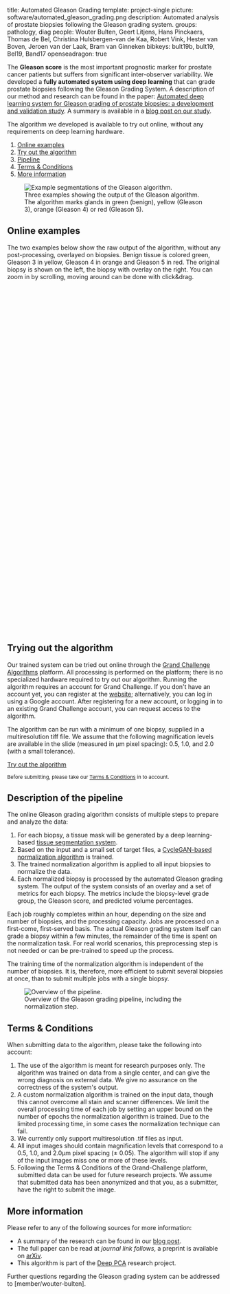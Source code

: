 title: Automated Gleason Grading
template: project-single
picture: software/automated_gleason_grading.png
description: Automated analysis of prostate biopsies following the Gleason grading system.
groups: pathology, diag
people: Wouter Bulten, Geert Litjens, Hans Pinckaers, Thomas de Bel, Christina Hulsbergen-van de Kaa, Robert Vink, Hester van Boven, Jeroen van der Laak, Bram van Ginneken
bibkeys: bult19b, bult19, Bel19, Band17
openseadragon: true

The **Gleason score** is the most important prognostic marker for prostate cancer patients but suffers from significant inter-observer variability. We developed a **fully automated system using deep learning** that can grade prostate biopsies following the Gleason Grading System. A description of our method and research can be found in the paper: [Automated deep learning system for Gleason grading of prostate biopsies: a development and validation study](https://arxiv.org/abs/1907.07980). A summary is available in a [blog post on our study](https://www.wouterbulten.nl/blog/tech/automated-gleason-grading-deep-learning/).

The algorithm we developed is available to try out online, without any requirements on deep learning hardware.

1. [Online examples](#examples)
2. [Try out the algorithm](#try-out)
3. [Pipeline](#pipeline)
4. [Terms & Conditions](#terms)
5. [More information](#info)

<figure class="figure my-4">
  <img data-src="/images/software/gleason_segmentation_overlays_small.png" class="figure-img img-fluid lazyload" alt="Example segmentations of the Gleason algorithm.">
  <figcaption class="figure-caption">Three examples showing the output of the Gleason algorithm. The algorithm marks glands in green (benign), yellow (Gleason 3), orange (Gleason 4) or red (Gleason 5).</figcaption>
</figure>

<a name="examples"></a>
## Online examples

The two examples below show the raw output of the algorithm, without any post-processing, overlayed on biopsies. Benign tissue is colored green, Gleason 3 in yellow, Gleason 4 in orange and Gleason 5 in red. The original biopsy is shown on the left, the biopsy with overlay on the right. You can zoom in by scrolling, moving around can be done with click&drag.

<div class="row my-4">
  <div class="col-md-6">
    <div id="openseadragon1" class="img-thumbnail" style="width: 100%; height: 400px;"></div>
  </div>
  <div class="col-md-6  ">
    <div id="openseadragon2" class="img-thumbnail" style="width: 100%; height: 400px;"></div>
  </div>
</div>

<a name="try-out"></a>
## Trying out the algorithm

Our trained system can be tried out online through the [Grand Challenge Algorithms](https://grand-challenge.org/algorithms/) platform. All processing is performed on the platform; there is no specialized hardware required to try out our algorithm. Running the algorithm requires an account for Grand Challenge. If you don't have an account yet, you can register at the [website](https://grand-challenge.org/accounts/signin/); alternatively, you can log in using a Google account. After registering for a new account, or logging in to an existing Grand Challenge account, you can request access to the algorithm.

The algorithm can be run with a minimum of one biopsy, supplied in a multiresolution tiff file. We assume that the following magnification levels are available in the slide (measured in &mu;m pixel spacing): 0.5, 1.0, and 2.0 (with a small tolerance).

<a href="https://grand-challenge.org/algorithms/gleason-grading-of-prostate-biopsies/" class="btn btn-primary btn-lg my-3">Try out the algorithm</a>

<small class="text-muted">Before submitting, please take our <a href="#terms">Terms & Conditions</a> in to account.</small>

<a name="pipeline"></a>
## Description of the pipeline

The online Gleason grading algorithm consists of multiple steps to prepare and analyze the data:

1. For each biopsy, a tissue mask will be generated by a deep learning-based [tissue segmentation system](/publications/band17/).
2. Based on the input and a small set of target files, a [CycleGAN-based normalization algorithm](/publications/bel19/) is trained.
2. The trained normalization algorithm is applied to all input biopsies to normalize the data.
3. Each normalized biopsy is processed by the automated Gleason grading system. The output of the system consists of an overlay and a set of metrics for each biopsy. The metrics include the biopsy-level grade group, the Gleason score, and predicted volume percentages.

Each job roughly completes within an hour, depending on the size and number of biopsies, and the processing capacity. Jobs are processed on a first-come, first-served basis. The actual Gleason grading system itself can grade a biopsy within a few minutes, the remainder of the time is spent on the normalization task. For real world scenarios, this preprocessing step is not needed or can be pre-trained to speed up the process.

The training time of the normalization algorithm is independent of the number of biopsies. It is, therefore, more efficient to submit several biopsies at once, than to submit multiple jobs with a single biopsy.

<figure class="figure my-4">
  <img data-src="/images/software/gleason_algorithm_overview.png" class="figure-img img-fluid lazyload rounded" alt="Overview of the pipeline.">
  <figcaption class="figure-caption">Overview of the Gleason grading pipeline, including the normalization step.</figcaption>
</figure>

<a name="terms"></a>
## Terms & Conditions

When submitting data to the algorithm, please take the following into account:

1. The use of the algorithm is meant for research purposes only. The algorithm was trained on data from a single center, and can give the wrong diagnosis on external data. We give no assurance on the correctness of the system's output.
2. A custom normalization algorithm is trained on the input data, though this cannot overcome all stain and scanner differences. We limit the overall processing time of each job by setting an upper bound on the number of epochs the normalization algorithm is trained. Due to the limited processing time, in some cases the normalization technique can fail.
3. We currently only support multiresolution .tif files as input.
4. All input images should contain magnification levels that correspond to a 0.5, 1.0, and 2.0&mu;m pixel spacing (&plusmn; 0.05). The algorithm will stop if any of the input images miss one or more of these levels.
5. Following the Terms & Conditions of the Grand-Challenge platform, submitted data can be used for future research projects. We assume that submitted data has been anonymized and that you, as a submitter, have the right to submit the image.

<a name="info"></a>
## More information

Please refer to any of the following sources for more information:

- A summary of the research can be found in our [blog post](https://www.wouterbulten.nl/blog/tech/automated-gleason-grading-deep-learning/).
- The full paper can be read at *journal link follows*, a preprint is available on [arXiv](https://arxiv.org/abs/1907.07980/).
- This algorithm is part of the [Deep PCA](/projects/deeppca) research project.

Further questions regarding the Gleason grading system can be addressed to [member/wouter-bulten].

<script type="text/javascript">
function loadDzi() {
  var viewer = OpenSeadragon({
    id: "openseadragon1",
    prefixUrl: "/dzi/images/",
    tileSources: "/dzi/gleason_example_1_1024.dzi"
  });
  var viewer2 = OpenSeadragon({
    id: "openseadragon2",
    prefixUrl: "/dzi/images/",
    tileSources: "/dzi/gleason_example_2_1024.dzi"
  });
}
</script>

